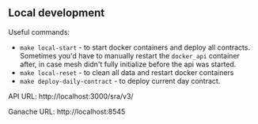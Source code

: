## Local development

Useful commands:
* `make local-start` - to start docker containers and deploy all contracts. Sometimes you'd have to manually restart the `docker_api` container after, in case mesh didn't fully initialize before the api was started.
* `make local-reset` - to clean all data and restart docker containers
* `make deploy-daily-contract` - to deploy current day contract.

API URL: http://localhost:3000/sra/v3/

Ganache URL: http://localhost:8545